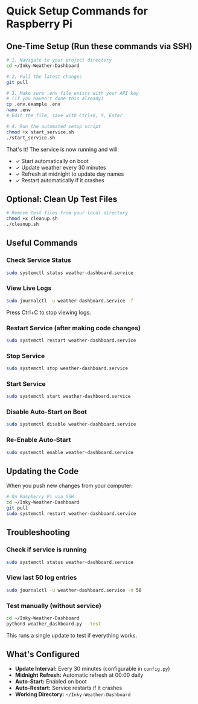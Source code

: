 # Quick Setup Commands for Raspberry Pi

## One-Time Setup (Run these commands via SSH)

```bash
# 1. Navigate to your project directory
cd ~/Inky-Weather-Dashboard

# 2. Pull the latest changes
git pull

# 3. Make sure .env file exists with your API key
# (if you haven't done this already)
cp .env.example .env
nano .env
# Edit the file, save with Ctrl+X, Y, Enter

# 4. Run the automated setup script
chmod +x start_service.sh
./start_service.sh
```

That's it! The service is now running and will:
- ✓ Start automatically on boot
- ✓ Update weather every 30 minutes
- ✓ Refresh at midnight to update day names
- ✓ Restart automatically if it crashes

## Optional: Clean Up Test Files

```bash
# Remove test files from your local directory
chmod +x cleanup.sh
./cleanup.sh
```

## Useful Commands

### Check Service Status
```bash
sudo systemctl status weather-dashboard.service
```

### View Live Logs
```bash
sudo journalctl -u weather-dashboard.service -f
```

Press Ctrl+C to stop viewing logs.

### Restart Service (after making code changes)
```bash
sudo systemctl restart weather-dashboard.service
```

### Stop Service
```bash
sudo systemctl stop weather-dashboard.service
```

### Start Service
```bash
sudo systemctl start weather-dashboard.service
```

### Disable Auto-Start on Boot
```bash
sudo systemctl disable weather-dashboard.service
```

### Re-Enable Auto-Start
```bash
sudo systemctl enable weather-dashboard.service
```

## Updating the Code

When you push new changes from your computer:

```bash
# On Raspberry Pi via SSH
cd ~/Inky-Weather-Dashboard
git pull
sudo systemctl restart weather-dashboard.service
```

## Troubleshooting

### Check if service is running
```bash
sudo systemctl status weather-dashboard.service
```

### View last 50 log entries
```bash
sudo journalctl -u weather-dashboard.service -n 50
```

### Test manually (without service)
```bash
cd ~/Inky-Weather-Dashboard
python3 weather_dashboard.py --test
```

This runs a single update to test if everything works.

## What's Configured

- **Update Interval:** Every 30 minutes (configurable in `config.py`)
- **Midnight Refresh:** Automatic refresh at 00:00 daily
- **Auto-Start:** Enabled on boot
- **Auto-Restart:** Service restarts if it crashes
- **Working Directory:** `~/Inky-Weather-Dashboard`
